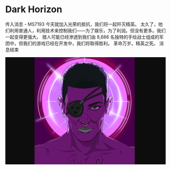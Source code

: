 # Dark Horizon

传入消息 - MS7193
今天就加入光荣的抵抗，我们将一起歼灭精英。
太久了，他们利用普通人，利用技术来控制我们——为了娱乐，为了利润。但没有更多。我们一起变得更强大。
猎人可能已经渗透到我们由 8,686 名独特的手绘战士组成的军团中，但我们的游戏已经在开发中，我们将取得胜利。
革命万岁。精英之死。
消息结束

![darkhorizon-dapp-collectibles-ethereum-image2_495cf3a36ccfbdbaba4ddccae4a46e37](darkhorizon-dapp-collectibles-ethereum-image2_495cf3a36ccfbdbaba4ddccae4a46e37.png)

